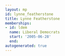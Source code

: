 ```yaml
---
layout: mp
id: lynne_featherstone
title: Lynne Featherstone
memberships:
- id: ldem
  name: Liberal Democrats
  start: '2005-06-28'
  end: 
autogenerated: true
---
```


